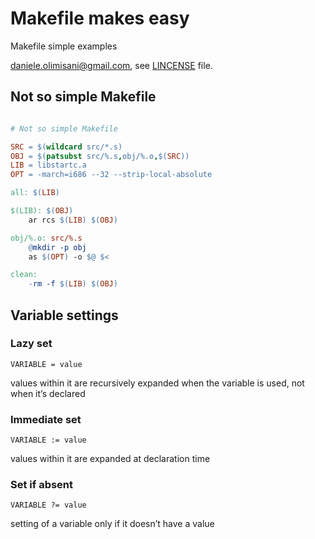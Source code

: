 # Makefile makes easy

Makefile simple examples

daniele.olimisani@gmail.com, see [LINCENSE](LICENSE) file.

## Not so simple Makefile

```makefile

# Not so simple Makefile

SRC = $(wildcard src/*.s)
OBJ = $(patsubst src/%.s,obj/%.o,$(SRC))
LIB = libstartc.a
OPT = -march=i686 --32 --strip-local-absolute

all: $(LIB)

$(LIB): $(OBJ)
	ar rcs $(LIB) $(OBJ)

obj/%.o: src/%.s
	@mkdir -p obj
	as $(OPT) -o $@ $<

clean:
	-rm -f $(LIB) $(OBJ)
```


## Variable settings

### Lazy set

```VARIABLE = value```

values within it are recursively expanded when the variable is used, not when it’s declared

### Immediate set

```VARIABLE := value```

values within it are expanded at declaration time

### Set if absent

```VARIABLE ?= value```

setting of a variable only if it doesn’t have a value
